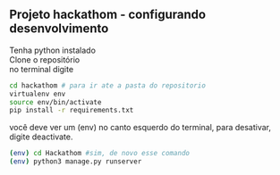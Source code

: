 ## Projeto hackathom - configurando desenvolvimento

Tenha python instalado <br>
Clone o repositório <br>
no terminal digite <br>

```bash
cd hackathom # para ir ate a pasta do repositorio
virtualenv env
source env/bin/activate
pip install -r requirements.txt
```
você deve ver um (env) no canto esquerdo do terminal, para desativar, digite deactivate.

```bash
(env) cd Hackathom #sim, de novo esse comando
(env) python3 manage.py runserver
```



